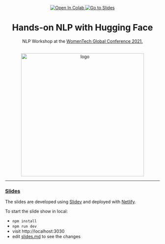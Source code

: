 <div align="center">
  
  <a href="https://colab.research.google.com/github/mariagrandury/hands-on-nlp-hugging-face/blob/main/hands_on_nlp_with_hugging_face.ipynb" target="_parent">
    <img   src="https://colab.research.google.com/assets/colab-badge.svg" alt="Open In Colab"/>
  </a>
  <a href="https://hands-on-nlp-hugging-face.netlify.app" target="_parent">
    <img src="https://api.netlify.com/api/v1/badges/18589a3a-4db3-4bc8-805c-aafab1d9d1ae/deploy-status" alt="Go to Slides"/>
  </a>

  <h1>Hands-on NLP with Hugging Face</h1>

  <p>NLP Workshop at the <a href="https://www.womentech.net/women-tech-conference"> WomenTech Global Conference 2021.</a></p>

  <br>
  <img src="https://pbs.twimg.com/media/E24NHqOWEA0AxRE?format=jpg&name=medium" alt="logo" width="400"/>
  <br>
  
</div>

-----

### [Slides](https://hands-on-nlp-hugging-face.netlify.app/1)

The slides are developed using [Slidev](https://github.com/slidevjs/slidev) and deployed with [Netlify](https://www.netlify.com/).

To start the slide show in local:

- `npm install`
- `npm run dev`
- visit http://localhost:3030
- edit [slides.md](./slides.md) to see the changes
